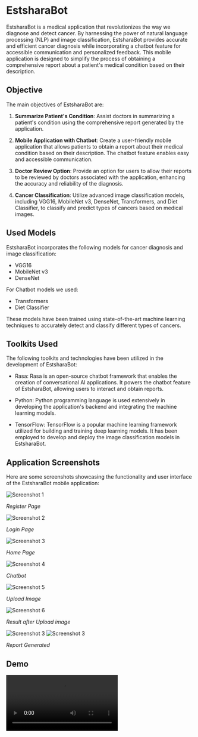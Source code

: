 # EstsharaBot

EstsharaBot is a medical application that revolutionizes the way we diagnose and detect cancer. By harnessing the power of natural language processing (NLP) and image classification, EstsharaBot provides accurate and efficient cancer diagnosis while incorporating a chatbot feature for accessible communication and personalized feedback. This mobile application is designed to simplify the process of obtaining a comprehensive report about a patient's medical condition based on their description.

## Objective

The main objectives of EstsharaBot are:

1. **Summarize Patient's Condition**: Assist doctors in summarizing a patient's condition using the comprehensive report generated by the application.

2. **Mobile Application with Chatbot**: Create a user-friendly mobile application that allows patients to obtain a report about their medical condition based on their description. The chatbot feature enables easy and accessible communication.

3. **Doctor Review Option**: Provide an option for users to allow their reports to be reviewed by doctors associated with the application, enhancing the accuracy and reliability of the diagnosis.

4. **Cancer Classification**: Utilize advanced image classification models, including VGG16, MobileNet v3, DenseNet, Transformers, and Diet Classifier, to classify and predict types of cancers based on medical images.

## Used Models

EstsharaBot incorporates the following models for cancer diagnosis and image classification:

- VGG16
- MobileNet v3
- DenseNet

For Chatbot models we used:

- Transformers
- Diet Classifier

These models have been trained using state-of-the-art machine learning techniques to accurately detect and classify different types of cancers.

## Toolkits Used

The following toolkits and technologies have been utilized in the development of EstsharaBot:

- Rasa: Rasa is an open-source chatbot framework that enables the creation of conversational AI applications. It powers the chatbot feature of EstsharaBot, allowing users to interact and obtain reports.

- Python: Python programming language is used extensively in developing the application's backend and integrating the machine learning models.

- TensorFlow: TensorFlow is a popular machine learning framework utilized for building and training deep learning models. It has been employed to develop and deploy the image classification models in EstsharaBot.

## Application Screenshots

Here are some screenshots showcasing the functionality and user interface of the EstsharaBot mobile application:

![Screenshot 1](/images/register.jpg)

*Register Page*

![Screenshot 2](/images/login.jpg)

*Login Page*

![Screenshot 3](/images/homepage.png)

*Home Page*

![Screenshot 4](/images/chatbot.png)

*Chatbot*

![Screenshot 5](/images/uploadimage.jpg)

*Upload Image*

![Screenshot 6](/images/afteruploadingimage.jpg)

*Result after Upload image*

![Screenshot 3](/images/reportfinal.png)
![Screenshot 3](/images/brainreportimage.png)

*Report Generated*


## Demo

![demo video](/images/Demofinal.mp4)